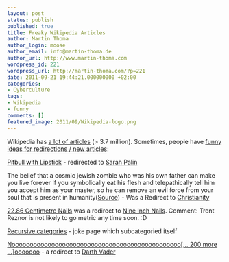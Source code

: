 ```yaml
---
layout: post
status: publish
published: true
title: Freaky Wikipedia Articles
author: Martin Thoma
author_login: moose
author_email: info@martin-thoma.de
author_url: http://www.martin-thoma.com
wordpress_id: 221
wordpress_url: http://martin-thoma.com/?p=221
date: 2011-09-21 19:44:21.000000000 +02:00
categories:
- Cyberculture
tags:
- Wikipedia
- funny
comments: []
featured_image: 2011/09/Wikipedia-logo.png
---
```

Wikipedia has <a href="http://en.wikipedia.org/wiki/Special:Statistics" rel="nofollow">a lot of articles</a> (> 3.7 million). Sometimes, people have <a href="http://en.wikipedia.org/wiki/Wikipedia:Deleted_articles_with_freaky_titles" rel="nofollow">funny ideas for redirections / new articles</a>:

<a href="http://en.wikipedia.org/wiki/Wikipedia:Redirects_for_discussion/Log/2008_September_24#Pitbull_with_Lipstick_.E2.86.92_Sarah_Palin" rel="nofollow">Pitbull with Lipstick</a> - redirected to <a href="http://en.wikipedia.org/wiki/Sarah_Palin" rel="nofollow">Sarah Palin</a>

The belief that a cosmic jewish zombie who was his own father can make you live forever if you symbolically eat his flesh and telepathically tell him you accept him as your master, so he can remove an evil force from your soul that is present in humanity(<a href="http://en.wikipedia.org/w/index.php?title=Special:Log/delete&amp;page=The_belief_that_a_cosmic_jewish_zombie_who_was_his_own_father_can_make_you_live_forever_if_you_symbolically_eat_his_flesh_and_telepathically_tell_him_you_accept_him_as_your_master,_so_he_can_remove_an_evil_force_from_your_soul_that_is_present_in_humanity" rel="nofollow">Source</a>) - Was a Redirect to <a href="http://en.wikipedia.org/wiki/Christianity" rel="nofollow">Christianity</a>

<a href="http://en.wikipedia.org/w/index.php?title=Special:Log&amp;type=delete&amp;user=&amp;page=22.86+Centimetre+Nails" rel="nofollow">22.86 Centimetre Nails</a> was a redirect to <a href="http://en.wikipedia.org/wiki/Nine_Inch_Nails" rel="nofollow">Nine Inch Nails</a>.
Comment: Trent Reznor is not likely to go metric any time soon. :D

<a href="http://en.wikipedia.org/w/index.php?title=Special:Log&amp;type=delete&amp;user=&amp;page=Category:Recursive+categories" rel="nofollow">Recursive categories</a> - joke page which subcategoried itself

<a href="http://en.wikipedia.org/w/index.php?title=Special:Log&amp;type=delete&amp;user=&amp;page=Noooooooooooooooooooooooooooooooooooooooooooooooooooooooooooooooooooooooooooooooooooooooooooooooooooooooooooooooooooooooooooooooooooooooooooooooooooooooooooooooooooooooooooooooooooooooooooooooooooooooooooooooooooooooooooooooooooooooooooooooooooooooooooooo" rel="nofollow">Nooooooooooooooooooooooooooooooooooooooooooooooo[... 200 more ...]ooooooo</a> - a redirect to <a href="http://en.wikipedia.org/wiki/Darth_Vader" rel="nofollow">Darth Vader</a>
